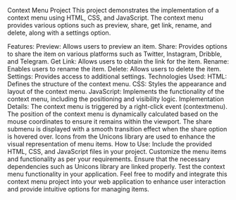 Context Menu Project
This project demonstrates the implementation of a context menu using HTML, CSS, and JavaScript. The context menu provides various options such as preview, share, get link, rename, and delete, along with a settings option.

Features:
Preview: Allows users to preview an item.
Share: Provides options to share the item on various platforms such as Twitter, Instagram, Dribble, and Telegram.
Get Link: Allows users to obtain the link for the item.
Rename: Enables users to rename the item.
Delete: Allows users to delete the item.
Settings: Provides access to additional settings.
Technologies Used:
HTML: Defines the structure of the context menu.
CSS: Styles the appearance and layout of the context menu.
JavaScript: Implements the functionality of the context menu, including the positioning and visibility logic.
Implementation Details:
The context menu is triggered by a right-click event (contextmenu).
The position of the context menu is dynamically calculated based on the mouse coordinates to ensure it remains within the viewport.
The share submenu is displayed with a smooth transition effect when the share option is hovered over.
Icons from the Unicons library are used to enhance the visual representation of menu items.
How to Use:
Include the provided HTML, CSS, and JavaScript files in your project.
Customize the menu items and functionality as per your requirements.
Ensure that the necessary dependencies such as Unicons library are linked properly.
Test the context menu functionality in your application.
Feel free to modify and integrate this context menu project into your web application to enhance user interaction and provide intuitive options for managing items.






